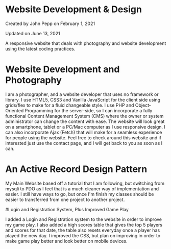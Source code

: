 # Website Development & Design
Created by John Pepp on February 1, 2021

Updated on June 13, 2021

A responsive website that deals with photography and website development using the latest coding practices.

# Website Development and Photography
I am a photographer, and a website developer that uses no framework or library. I use HTML5, CSS3 and Vanilla JavaScript for the client side using grids/flex to make for a fluid changeable style. I use PHP and Object-Oriented Programming for the server-side, so I can incorporate a fully functional Content Management System (CMS) where the owner or system administrator can change the content with ease. The website will look great on a smartphone, tablet or a PC/Mac computer as I use responsive design. I can also incorporate Ajax (Fetch) that will make for a seamless experience for people using the website. Feel free to check around this website and if interested just use the contact page, and I will get back to you as soon as I can.

# An Active Record Design Pattern
My Main Website based off a tutorial that I am following, but switching from mysqli to PDO as I feel that is 
a much cleaner way of implementation and easier. I still have ways to go, but once I'm finish my classes should
be easier to transferred from one project to another project. 

#Login and Registration System, Plus Improved Game Play

I added a Login and Registration system to the website in order to improve my game play. I also added
a high scores table that gives the top 5 players and scores for that date, the table also resets everyday
once a player has played the new day. I improved the CSS, but plan on improving in order to make game
play better and look better on mobile devices. 
